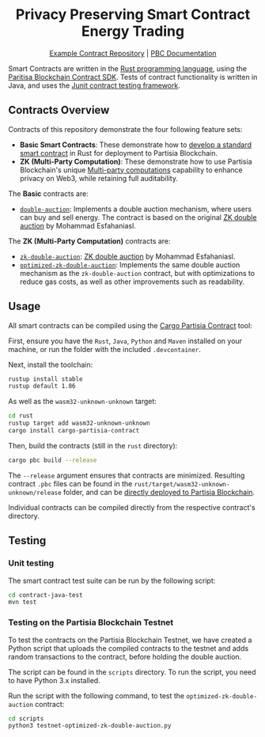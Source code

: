 <div align="center">

# Privacy Preserving Smart Contract Energy Trading

[Example Contract Repository](https://gitlab.com/partisiablockchain/language/example-contracts)
| [PBC Documentation](https://partisiablockchain.gitlab.io/documentation/)

</div>

Smart Contracts are written in the [Rust programming
language](https://rust-lang.org/), using the [Paritisa Blockchain Contract
SDK](https://gitlab.com/partisiablockchain/language/contract-sdk/). Tests of contract
functionality is written in Java, and uses the
[Junit contract testing framework](https://gitlab.com/partisiablockchain/language/junit-contract-test/).

## Contracts Overview

Contracts of this repository demonstrate the four following feature sets:

- **Basic Smart Contracts**: These demonstrate how to [develop a standard smart
  contract](https://partisiablockchain.gitlab.io/documentation/smart-contracts/introduction-to-smart-contracts.html)
  in Rust for deployment to Partisia Blockchain.
- **ZK (Multi-Party Computation)**: These demonstrate how to use Partisia
  Blockchain's unique [Multi-party
  computations](https://partisiablockchain.gitlab.io/documentation/smart-contracts/zk-smart-contracts/zk-smart-contracts.html)
  capability to enhance privacy on Web3, while retaining full auditability.

The **Basic** contracts are:

- [`double-auction`](./rust/double-auction): Implements a double auction
  mechanism, where users can buy and sell energy. The contract is based
  on the original [ZK double auction](https://github.com/Fontex5/Thesis-Project-MPC-Energy-Trading) 
  by Mohammad Esfahaniasl.

The **ZK (Multi-Party Computation)** contracts are:

- [`zk-double-auction`](./rust/zk-double-auction): [ZK double auction](https://github.com/Fontex5/Thesis-Project-MPC-Energy-Trading) 
  by Mohammad Esfahaniasl.
- [`optimized-zk-double-auction`](./rust/optimized-zk-double-auction): Implements the same
  double auction mechanism as the `zk-double-auction` contract, but with
  optimizations to reduce gas costs, as well as other improvements such as readability.

## Usage

All smart contracts can be compiled using the [Cargo Partisia Contract](https://gitlab.com/partisiablockchain/language/cargo-partisia-contract) tool:

First, ensure you have the `Rust`, `Java`, `Python` and `Maven` installed on your machine, or
run the folder with the included `.devcontainer`.

Next, install the toolchain:
```bash
rustup install stable
rustup default 1.86 
```
As well as the `wasm32-unknown-unknown` target:
```bash
cd rust 
rustup target add wasm32-unknown-unknown 
cargo install cargo-partisia-contract
```
Then, build the contracts (still in the `rust` directory):
```bash
cargo pbc build --release
```

The `--release` argument ensures that contracts are minimized. Resulting
contract `.pbc` files can be found in the `rust/target/wasm32-unknown-unknown/release` folder, and can be
 [directly deployed to Partisia Blockchain](https://partisiablockchain.gitlab.io/documentation/smart-contracts/compile-and-deploy-contracts.html).

Individual contracts can be compiled directly from the respective contract's
directory.

## Testing

### Unit testing

The smart contract test suite can be run by the following script:

```bash
cd contract-java-test 
mvn test
```

### Testing on the Partisia Blockchain Testnet

To test the contracts on the Partisia Blockchain Testnet, we have created a Python script that uploads the
compiled contracts to the testnet and adds random transactions to the contract, before holding the double
auction.

The script can be found in the `scripts` directory. To run the script, you need to have Python 3.x installed.

Run the script with the following command, to test the `optimized-zk-double-auction` contract:

```bash
cd scripts 
python3 testnet-optimized-zk-double-auction.py
```

